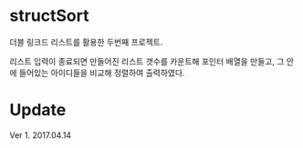 # structSort

더블 링크드 리스트를 활용한 두번째 프로젝트.

리스트 입력이 종료되면 만들어진 리스트 갯수를 카운트해 포인터 배열을 만들고, 그 안에 들어있는 아이디들을 비교해 정렬하여 출력하였다.

# Update

Ver 1. 2017.04.14
